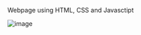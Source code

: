 Webpage using HTML, CSS and Javasctipt

![image](https://github.com/DpkaLim/Javascript-on-click-event/assets/120406810/8d9c75e5-5b51-4e1f-b50d-57428f558e4d)

